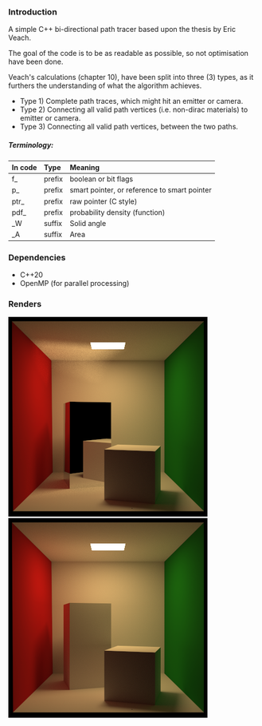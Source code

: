### Introduction

A simple C++ bi-directional path tracer based upon the thesis by Eric Veach.

The goal of the code is to be as readable as possible, so not optimisation have been done.

Veach's calculations (chapter 10), have been split into three (3) types, as it furthers the understanding of what the algorithm achieves.

- Type 1)
Complete path traces, which might hit an emitter or camera.
- Type 2)
Connecting all valid path vertices (i.e. non-dirac materials) to emitter or camera.
- Type 3)
Connecting all valid path vertices, between the two paths.

##### Terminology:

| In code | Type | Meaning
| :- | :- | :-
|f_ | prefix | boolean or bit flags
|p_ | prefix | smart pointer, or reference to smart pointer
|ptr_ | prefix | raw pointer (C style)
|pdf_ | prefix | probability density (function)
| _W | suffix | Solid angle
| _A | suffix | Area

### Dependencies

- C++20
- OpenMP (for parallel processing)

### Renders

![Mirror tall block](https://github.com/Thomas-Klietsch/bpt_veach/blob/master/image/mirror.png)
![Diffuse tall block](https://github.com/Thomas-Klietsch/bpt_veach/blob/master/image/lambert.png)
